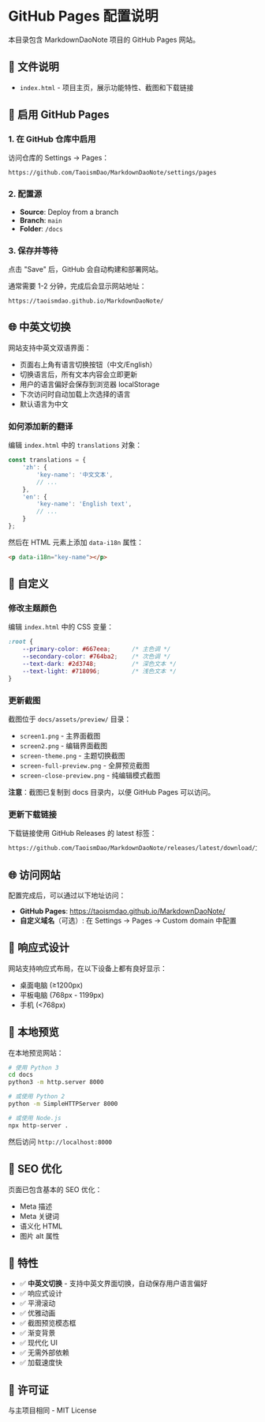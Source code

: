 # GitHub Pages 配置说明

本目录包含 MarkdownDaoNote 项目的 GitHub Pages 网站。

## 📄 文件说明

- `index.html` - 项目主页，展示功能特性、截图和下载链接

## 🚀 启用 GitHub Pages

### 1. 在 GitHub 仓库中启用

访问仓库的 Settings → Pages：

```
https://github.com/TaoismDao/MarkdownDaoNote/settings/pages
```

### 2. 配置源

- **Source**: Deploy from a branch
- **Branch**: `main`
- **Folder**: `/docs`

### 3. 保存并等待

点击 "Save" 后，GitHub 会自动构建和部署网站。

通常需要 1-2 分钟，完成后会显示网站地址：

```
https://taoismdao.github.io/MarkdownDaoNote/
```

## 🌐 中英文切换

网站支持中英文双语界面：

- 页面右上角有语言切换按钮（中文/English）
- 切换语言后，所有文本内容会立即更新
- 用户的语言偏好会保存到浏览器 localStorage
- 下次访问时自动加载上次选择的语言
- 默认语言为中文

### 如何添加新的翻译

编辑 `index.html` 中的 `translations` 对象：

```javascript
const translations = {
    'zh': {
        'key-name': '中文文本',
        // ...
    },
    'en': {
        'key-name': 'English text',
        // ...
    }
};
```

然后在 HTML 元素上添加 `data-i18n` 属性：

```html
<p data-i18n="key-name"></p>
```

## 🎨 自定义

### 修改主题颜色

编辑 `index.html` 中的 CSS 变量：

```css
:root {
    --primary-color: #667eea;      /* 主色调 */
    --secondary-color: #764ba2;    /* 次色调 */
    --text-dark: #2d3748;          /* 深色文本 */
    --text-light: #718096;         /* 浅色文本 */
}
```

### 更新截图

截图位于 `docs/assets/preview/` 目录：

- `screen1.png` - 主界面截图
- `screen2.png` - 编辑界面截图
- `screen-theme.png` - 主题切换截图
- `screen-full-preview.png` - 全屏预览截图
- `screen-close-preview.png` - 纯编辑模式截图

**注意**：截图已复制到 docs 目录内，以便 GitHub Pages 可以访问。

### 更新下载链接

下载链接使用 GitHub Releases 的 latest 标签：

```html
https://github.com/TaoismDao/MarkdownDaoNote/releases/latest/download/文件名
```

## 🌐 访问网站

配置完成后，可以通过以下地址访问：

- **GitHub Pages**: https://taoismdao.github.io/MarkdownDaoNote/
- **自定义域名**（可选）: 在 Settings → Pages → Custom domain 中配置

## 📱 响应式设计

网站支持响应式布局，在以下设备上都有良好显示：

- 桌面电脑 (≥1200px)
- 平板电脑 (768px - 1199px)
- 手机 (<768px)

## 🔧 本地预览

在本地预览网站：

```bash
# 使用 Python 3
cd docs
python3 -m http.server 8000

# 或使用 Python 2
python -m SimpleHTTPServer 8000

# 或使用 Node.js
npx http-server .
```

然后访问 `http://localhost:8000`

## 📝 SEO 优化

页面已包含基本的 SEO 优化：

- Meta 描述
- Meta 关键词
- 语义化 HTML
- 图片 alt 属性

## 🎯 特性

- ✅ **中英文切换** - 支持中英文界面切换，自动保存用户语言偏好
- ✅ 响应式设计
- ✅ 平滑滚动
- ✅ 优雅动画
- ✅ 截图预览模态框
- ✅ 渐变背景
- ✅ 现代化 UI
- ✅ 无需外部依赖
- ✅ 加载速度快

## 📄 许可证

与主项目相同 - MIT License

